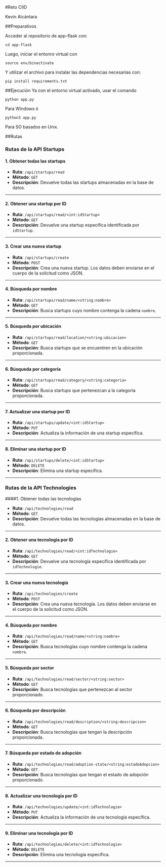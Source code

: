 #Reto CIID

Kevin Alcántara


##Preparativos

Acceder al repositorio de app-flask con:

```
cd app-flask
```

Luego, iniciar el entonro virtual con 

```
source env/binactivate
```

Y utilizar el archivo para instalar las dependencias necesarias con: 

```
pip install requirements.txt
```

##Ejecución
Ya con el entorno virtual activado, usar el comando

```
python app.py
```

Para Windows ó 

```
python3 app.py
```

Para SO basados en Unix.

##Rutas

### Rutas de la API Startups

#### 1. Obtener todas las startups
- **Ruta**: `/api/startups/read`
- **Método**: `GET`
- **Descripción**: Devuelve todas las startups almacenadas en la base de datos.

---

#### 2. Obtener una startup por ID
- **Ruta**: `/api/startups/read/<int:idStartup>`
- **Método**: `GET`
- **Descripción**: Devuelve una startup específica identificada por `idStartup`.

---

#### 3. Crear una nueva startup
- **Ruta**: `/api/startups/create`
- **Método**: `POST`
- **Descripción**: Crea una nueva startup. Los datos deben enviarse en el cuerpo de la solicitud como JSON.

---

#### 4. Búsqueda por nombre
- **Ruta**: `/api/startups/read/name/<string:nombre>`
- **Método**: `GET`
- **Descripción**: Busca startups cuyo nombre contenga la cadena `nombre`.

---

#### 5. Búsqueda por ubicación
- **Ruta**: `/api/startups/read/location/<string:ubicacion>`
- **Método**: `GET`
- **Descripción**: Busca startups que se encuentren en la ubicación proporcionada.

---

#### 6. Búsqueda por categoría
- **Ruta**: `/api/startups/read/category/<string:categoria>`
- **Método**: `GET`
- **Descripción**: Busca startups que pertenezcan a la categoría proporcionada.

---

#### 7. Actualizar una startup por ID
- **Ruta**: `/api/startups/update/<int:idStartup>`
- **Método**: `PUT`
- **Descripción**: Actualiza la información de una startup específica.

---

#### 8. Eliminar una startup por ID
- **Ruta**: `/api/startups/delete/<int:idStartup>`
- **Método**: `DELETE`
- **Descripción**: Elimina una startup específica.

---

### Rutas de la API Technologies

####1. Obtener todas las tecnologías
- **Ruta**: `/api/technologies/read`
- **Método**: `GET`
- **Descripción**: Devuelve todas las tecnologías almacenadas en la base de datos.

---

#### 2. Obtener una tecnología por ID
- **Ruta**: `/api/technologies/read/<int:idTechnologie>`
- **Método**: `GET`
- **Descripción**: Devuelve una tecnología específica identificada por `idTechnologie`.

---

#### 3. Crear una nueva tecnología
- **Ruta**: `/api/technologies/create`
- **Método**: `POST`
- **Descripción**: Crea una nueva tecnología. Los datos deben enviarse en el cuerpo de la solicitud como JSON.

---

#### 4. Búsqueda por nombre
- **Ruta**: `/api/technologies/read/name/<string:nombre>`
- **Método**: `GET`
- **Descripción**: Busca tecnologías cuyo nombre contenga la cadena `nombre`.

---

#### 5. Búsqueda por sector
- **Ruta**: `/api/technologies/read/sector/<string:sector>`
- **Método**: `GET`
- **Descripción**: Busca tecnologías que pertenezcan al sector proporcionado.

---

#### 6. Búsqueda por descripción
- **Ruta**: `/api/technologies/read/description/<string:descripcion>`
- **Método**: `GET`
- **Descripción**: Busca tecnologías que tengan la descripción proporcionada.

---

#### 7. Búsqueda por estado de adopción
- **Ruta**: `/api/technologies/read/adoption-state/<string:estadoAdopcion>`
- **Método**: `GET`
- **Descripción**: Busca tecnologías que tengan el estado de adopción proporcionado.

---

#### 8. Actualizar una tecnología por ID
- **Ruta**: `/api/technologies/update/<int:idTechnologie>`
- **Método**: `PUT`
- **Descripción**: Actualiza la información de una tecnología específica.

---

#### 9. Eliminar una tecnología por ID
- **Ruta**: `/api/technologies/delete/<int:idTechnologie>`
- **Método**: `DELETE`
- **Descripción**: Elimina una tecnología específica.

---




